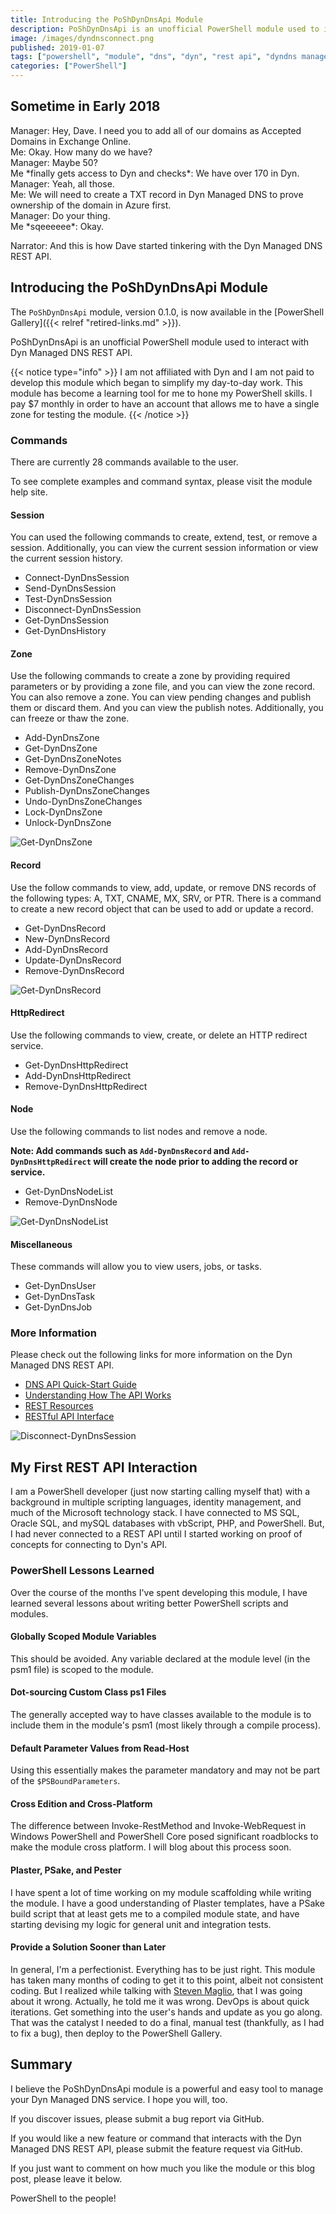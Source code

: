 ```yaml
---
title: Introducing the PoShDynDnsApi Module
description: PoShDynDnsApi is an unofficial PowerShell module used to interact with Dyn Managed DNS REST API.
image: /images/dyndnsconnect.png
published: 2019-01-07
tags: ["powershell", "module", "dns", "dyn", "rest api", "dyndns managed service", "dyn managed dns rest api"]
categories: ["PowerShell"]
---
```


## Sometime in Early 2018

Manager: Hey, Dave. I need you to add all of our domains as Accepted Domains in Exchange Online.\
Me: Okay. How many do we have?\
Manager: Maybe 50?\
Me \*finally gets access to Dyn and checks\*: We have over 170 in Dyn.\
Manager: Yeah, all those.\
Me: We will need to create a TXT record in Dyn Managed DNS to prove ownership of the domain in Azure first.\
Manager: Do your thing.\
Me \*sqeeeeee\*: Okay.

Narrator: And this is how Dave started tinkering with the Dyn Managed DNS REST API.

## Introducing the PoShDynDnsApi Module

The `PoShDynDnsApi` module, version 0.1.0, is now available in the [PowerShell Gallery]({{< relref "retired-links.md" >}}).

PoShDynDnsApi is an unofficial PowerShell module used to interact with Dyn Managed DNS REST API.

{{< notice type="info" >}}
I am not affiliated with Dyn and I am not paid to develop this module which began to simplify my day-to-day work.
This module has become a learning tool for me to hone my PowerShell skills.
I pay $7 monthly in order to have an account that allows me to have a single zone for testing the module.
{{< /notice >}}

### Commands

There are currently 28 commands available to the user.

To see complete examples and command syntax, please visit the module help site.

#### Session

You can used the following commands to create, extend, test, or remove a session. Additionally, you can view the current session information or view the current session history.

* Connect-DynDnsSession
* Send-DynDnsSession
* Test-DynDnsSession
* Disconnect-DynDnsSession
* Get-DynDnsSession
* Get-DynDnsHistory

#### Zone

Use the following commands to create a zone by providing required parameters or by providing a zone file, and you can view the zone record. You can also remove a zone. You can view pending changes and publish them or discard them. And you can view the publish notes. Additionally, you can freeze or thaw the zone.

* Add-DynDnsZone
* Get-DynDnsZone
* Get-DynDnsZoneNotes
* Remove-DynDnsZone
* Get-DynDnsZoneChanges
* Publish-DynDnsZoneChanges
* Undo-DynDnsZoneChanges
* Lock-DynDnsZone
* Unlock-DynDnsZone

![Get-DynDnsZone](/images/dyndnszone.png)

#### Record

Use the follow commands to view, add, update, or remove DNS records of the following types: A, TXT, CNAME, MX, SRV, or PTR. There is a command to create a new record object that can be used to add or update a record.

* Get-DynDnsRecord
* New-DynDnsRecord
* Add-DynDnsRecord
* Update-DynDnsRecord
* Remove-DynDnsRecord

![Get-DynDnsRecord](/images/dyndnsrecord.png)

#### HttpRedirect

Use the following commands to view, create, or delete an HTTP redirect service.

* Get-DynDnsHttpRedirect
* Add-DynDnsHttpRedirect
* Remove-DynDnsHttpRedirect

#### Node

Use the following commands to list nodes and remove a node.

**Note: Add commands such as `Add-DynDnsRecord` and `Add-DynDnsHttpRedirect` will create the node prior to adding the record or service.**

* Get-DynDnsNodeList
* Remove-DynDnsNode

![Get-DynDnsNodeList](/images/dyndnsnodelist.png)

#### Miscellaneous

These commands will allow you to view users, jobs, or tasks.

* Get-DynDnsUser
* Get-DynDnsTask
* Get-DynDnsJob

### More Information

Please check out the following links for more information on the Dyn Managed DNS REST API.

* [DNS API Quick-Start Guide](https://help.dyn.com/dns-api-guide/)
* [Understanding How The API Works](https://help.dyn.com/understanding-works-api/)
* [REST Resources](https://help.dyn.com/rest-resources/)
* [RESTful API Interface](https://help.dyn.com/rest/)

![Disconnect-DynDnsSession](/images/dyndnsdisconnect.png)

## My First REST API Interaction

I am a PowerShell developer (just now starting calling myself that) with a background in multiple scripting languages, identity management, and much of the Microsoft technology stack. I have connected to MS SQL, Oracle SQL, and mySQL databases with vbScript, PHP, and PowerShell. But, I had never connected to a REST API until I started working on proof of concepts for connecting to Dyn's API.

### PowerShell Lessons Learned

Over the course of the months I've spent developing this module, I have learned several lessons about writing better PowerShell scripts and modules.

#### Globally Scoped Module Variables

This should be avoided. Any variable declared at the module level (in the psm1 file) is scoped to the module.

#### Dot-sourcing Custom Class ps1 Files

The generally accepted way to have classes available to the module is to include them in the module's psm1 (most likely through a compile process).

#### Default Parameter Values from Read-Host

Using this essentially makes the parameter mandatory and may not be part of the `$PSBoundParameters`.

#### Cross Edition and Cross-Platform

The difference between Invoke-RestMethod and Invoke-WebRequest in Windows PowerShell and PowerShell Core posed significant roadblocks to make the module cross platform. I will blog about this process soon.

#### Plaster, PSake, and Pester

I have spent a lot of time working on my module scaffolding while writing the module. I have a good understanding of Plaster templates, have a PSake build script that at least gets me to a compiled module state, and have starting devising my logic for general unit and integration tests.

#### Provide a Solution Sooner than Later

In general, I'm a perfectionist. Everything has to be just right. This module has taken many months of coding to get it to this point, albeit not consistent coding. But I realized while talking with [Steven Maglio](http://stevenmaglio.blogspot.com/), that I was going about it wrong. Actually, he told me it was wrong. DevOps is about quick iterations. Get something into the user's hands and update as you go along. That was the catalyst I needed to do a final, manual test (thankfully, as I had to fix a bug), then deploy to the PowerShell Gallery.

## Summary

I believe the PoShDynDnsApi module is a powerful and easy tool to manage your Dyn Managed DNS service. I hope you will, too.

If you discover issues, please submit a bug report via GitHub.

If you would like a new feature or command that interacts with the Dyn Managed DNS REST API, please submit the feature request via GitHub.

If you just want to comment on how much you like the module or this blog post, please leave it below.

PowerShell to the people!
